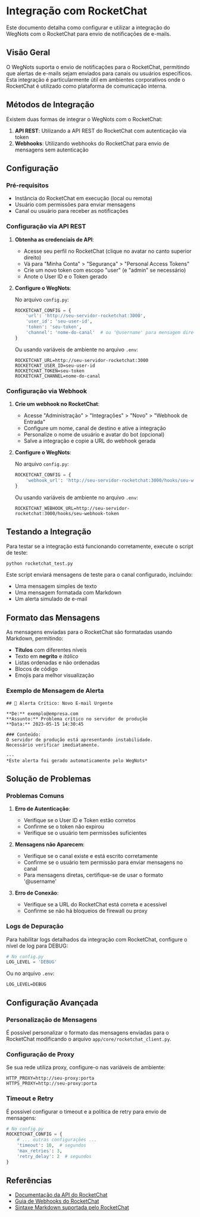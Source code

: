 # Integração com RocketChat

Este documento detalha como configurar e utilizar a integração do WegNots com o RocketChat para envio de notificações de e-mails.

## Visão Geral

O WegNots suporta o envio de notificações para o RocketChat, permitindo que alertas de e-mails sejam enviados para canais ou usuários específicos. Esta integração é particularmente útil em ambientes corporativos onde o RocketChat é utilizado como plataforma de comunicação interna.

## Métodos de Integração

Existem duas formas de integrar o WegNots com o RocketChat:

1. **API REST**: Utilizando a API REST do RocketChat com autenticação via token
2. **Webhooks**: Utilizando webhooks do RocketChat para envio de mensagens sem autenticação

## Configuração

### Pré-requisitos

- Instância do RocketChat em execução (local ou remota)
- Usuário com permissões para enviar mensagens
- Canal ou usuário para receber as notificações

### Configuração via API REST

1. **Obtenha as credenciais de API**:
   - Acesse seu perfil no RocketChat (clique no avatar no canto superior direito)
   - Vá para "Minha Conta" > "Segurança" > "Personal Access Tokens"
   - Crie um novo token com escopo "user" (e "admin" se necessário)
   - Anote o User ID e o Token gerado

2. **Configure o WegNots**:
   
   No arquivo `config.py`:
   ```python
   ROCKETCHAT_CONFIG = {
       'url': 'http://seu-servidor-rocketchat:3000',
       'user_id': 'seu-user-id',
       'token': 'seu-token',
       'channel': 'nome-do-canal'  # ou '@username' para mensagem direta
   }
   ```

   Ou usando variáveis de ambiente no arquivo `.env`:
   ```
   ROCKETCHAT_URL=http://seu-servidor-rocketchat:3000
   ROCKETCHAT_USER_ID=seu-user-id
   ROCKETCHAT_TOKEN=seu-token
   ROCKETCHAT_CHANNEL=nome-do-canal
   ```

### Configuração via Webhook

1. **Crie um webhook no RocketChat**:
   - Acesse "Administração" > "Integrações" > "Novo" > "Webhook de Entrada"
   - Configure um nome, canal de destino e ative a integração
   - Personalize o nome de usuário e avatar do bot (opcional)
   - Salve a integração e copie a URL do webhook gerada

2. **Configure o WegNots**:
   
   No arquivo `config.py`:
   ```python
   ROCKETCHAT_CONFIG = {
       'webhook_url': 'http://seu-servidor-rocketchat:3000/hooks/seu-webhook-token'
   }
   ```

   Ou usando variáveis de ambiente no arquivo `.env`:
   ```
   ROCKETCHAT_WEBHOOK_URL=http://seu-servidor-rocketchat:3000/hooks/seu-webhook-token
   ```

## Testando a Integração

Para testar se a integração está funcionando corretamente, execute o script de teste:

```bash
python rocketchat_test.py
```

Este script enviará mensagens de teste para o canal configurado, incluindo:
- Uma mensagem simples de texto
- Uma mensagem formatada com Markdown
- Um alerta simulado de e-mail

## Formato das Mensagens

As mensagens enviadas para o RocketChat são formatadas usando Markdown, permitindo:

- **Títulos** com diferentes níveis
- Texto em **negrito** e *itálico*
- Listas ordenadas e não ordenadas
- Blocos de código
- Emojis para melhor visualização

### Exemplo de Mensagem de Alerta

```
## 🚨 Alerta Crítico: Novo E-mail Urgente

**De:** exemplo@empresa.com
**Assunto:** Problema crítico no servidor de produção
**Data:** 2023-05-15 14:30:45

### Conteúdo:
O servidor de produção está apresentando instabilidade. 
Necessário verificar imediatamente.

---
*Este alerta foi gerado automaticamente pelo WegNots*
```

## Solução de Problemas

### Problemas Comuns

1. **Erro de Autenticação**:
   - Verifique se o User ID e Token estão corretos
   - Confirme se o token não expirou
   - Verifique se o usuário tem permissões suficientes

2. **Mensagens não Aparecem**:
   - Verifique se o canal existe e está escrito corretamente
   - Confirme se o usuário tem permissão para enviar mensagens no canal
   - Para mensagens diretas, certifique-se de usar o formato '@username'

3. **Erro de Conexão**:
   - Verifique se a URL do RocketChat está correta e acessível
   - Confirme se não há bloqueios de firewall ou proxy

### Logs de Depuração

Para habilitar logs detalhados da integração com RocketChat, configure o nível de log para DEBUG:

```python
# No config.py
LOG_LEVEL = 'DEBUG'
```

Ou no arquivo `.env`:
```
LOG_LEVEL=DEBUG
```

## Configuração Avançada

### Personalização de Mensagens

É possível personalizar o formato das mensagens enviadas para o RocketChat modificando o arquivo `app/core/rocketchat_client.py`.

### Configuração de Proxy

Se sua rede utiliza proxy, configure-o nas variáveis de ambiente:

```
HTTP_PROXY=http://seu-proxy:porta
HTTPS_PROXY=http://seu-proxy:porta
```

### Timeout e Retry

É possível configurar o timeout e a política de retry para envio de mensagens:

```python
# No config.py
ROCKETCHAT_CONFIG = {
    # ... outras configurações ...
    'timeout': 10,  # segundos
    'max_retries': 3,
    'retry_delay': 2  # segundos
}
```

## Referências

- [Documentação da API do RocketChat](https://developer.rocket.chat/reference/api)
- [Guia de Webhooks do RocketChat](https://docs.rocket.chat/guides/administration/admin-panel/integrations)
- [Sintaxe Markdown suportada pelo RocketChat](https://docs.rocket.chat/guides/user-guides/messaging)
